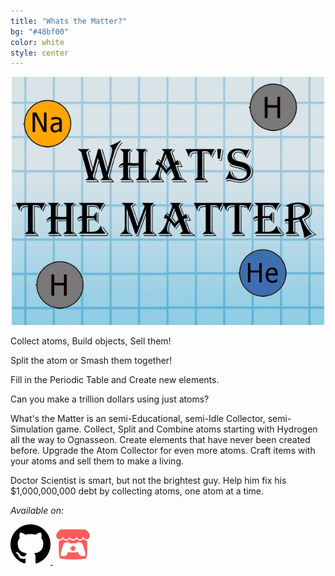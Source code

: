 ```yaml
---
title: "Whats the Matter?"
bg: "#48bf00"
color: white
style: center
---
```


<div id="whats-the-matter-carousel" class="carousel slide" style="max-width: 500px!important;margin: 0 auto;">
  <div class="carousel-inner">
    <div class="carousel-item active">
      <img class="d-block w-100" src="./img/WhatsTheMatter_Logo.jpg" alt="What's The Matter Logo">
    </div>
  </div>
</div>

Collect atoms, Build objects, Sell them!

Split the atom or Smash them together!

Fill in the Periodic Table and Create new elements.

Can you make a trillion dollars using just atoms?

What's the Matter is an semi-Educational, semi-Idle Collector, semi-Simulation game. Collect, Split and Combine atoms starting with Hydrogen all the way to Ognasseon. Create elements that have never been created before.  Upgrade the Atom Collector for even more atoms. Craft items with your atoms and sell them to make a living.

Doctor Scientist is smart, but not the brightest guy. Help him fix his $1,000,000,000 debt by collecting atoms, one atom at a time.

_Available on:_

<a href="https://github.com/JoshuaKey/Wheres-The-Matter">
  <img src="img/Github_Icon_256.png" style="width: 64px; height: 64px;">
</a>
<a href="https://joshuakey.itch.io/whats-the-matter">
  <img src="img/Itch_Io_Icon_256.png" style="width: 64px; height: 64px;">
</a>